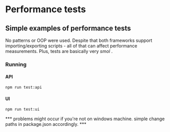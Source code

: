 # Performance tests

## Simple examples of performance tests
No patterns or OOP were used. Despite that both frameworks support importing/exporting scripts - all of that can affect performance measurements. 
Plus, tests are basically very _smol_ .

### Running

#### API 
```
npm run test:api
```

#### UI
```
npm run test:ui
```

*** problems might occur if you're not on windows machine. simple change paths in package.json accordingly. ***